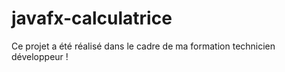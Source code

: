 # javafx-calculatrice
Ce projet a été réalisé dans le cadre de ma formation technicien développeur ! 
